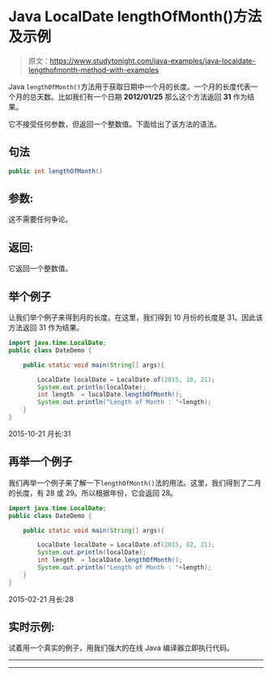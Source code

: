 # Java LocalDate lengthOfMonth()方法及示例

> 原文：<https://www.studytonight.com/java-examples/java-localdate-lengthofmonth-method-with-examples>

Java `lengthOfMonth()`方法用于获取日期中一个月的长度。一个月的长度代表一个月的总天数。比如我们有一个日期 **2012/01/25** 那么这个方法返回 **31** 作为结果。

它不接受任何参数，但返回一个整数值。下面给出了该方法的语法。

## 句法

```java
public int lengthOfMonth()
```

## 参数:

这不需要任何争论。

## 返回:

它返回一个整数值。

## 举个例子

让我们举个例子来得到月的长度。在这里，我们得到 10 月份的长度是 31。因此该方法返回 31 作为结果。

```java
import java.time.LocalDate; 
public class DateDemo {

	public static void main(String[] args){  

		LocalDate localDate = LocalDate.of(2015, 10, 21);
		System.out.println(localDate);
		int length  = localDate.lengthOfMonth();
		System.out.println("Length of Month : "+length);
	}
}
```

2015-10-21
月长:31

## 再举一个例子

我们再举一个例子来了解一下`lengthOfMonth()`法的用法。这里，我们得到了二月的长度，有 28 或 29。所以根据年份，它会返回 28。

```java
import java.time.LocalDate; 
public class DateDemo {

	public static void main(String[] args){  

		LocalDate localDate = LocalDate.of(2015, 02, 21);
		System.out.println(localDate);
		int length  = localDate.lengthOfMonth();
		System.out.println("Length of Month : "+length);
	}
}
```

2015-02-21
月长:28

## 实时示例:

试着用一个真实的例子，用我们强大的在线 Java 编译器立即执行代码。

* * *

* * *